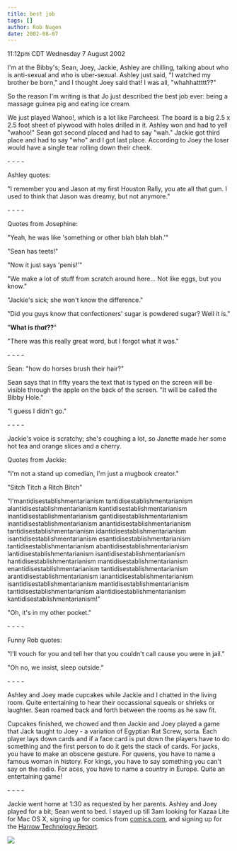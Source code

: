 ```yaml
---
title: best job
tags: []
author: Rob Nugen
date: 2002-08-07
---
```


<p class=date>11:12pm CDT Wednesday 7 August 2002</p>

<p>I'm at the Bibby's; Sean, Joey, Jackie, Ashley are chilling,
talking about who is anti-sexual and who is uber-sexual.  Ashley just
said, "I watched my brother be born," and I thought Joey said that!  I
was all, "whahhattttt??"</p>

<p>So the reason I'm writing is that Jo just described the best job
ever: being a massage guinea pig and eating ice cream.</p>

<p>We just played Wahoo!, which is a lot like Parcheesi.  The board is
a big 2.5 x 2.5 foot sheet of plywood with holes drilled in it.
Ashley won and had to yell "wahoo!"  Sean got second placed and had to
say "wah."  Jackie got third place and had to say "who" and I got last
place.  According to Joey the loser would have a single tear rolling
down their cheek.</p>

<p>- - - -</p>

<p>Ashley quotes:</p>

<p>"I remember you and Jason at my first Houston Rally, you ate all
that gum.  I used to think that Jason was dreamy, but not
anymore."</p>

<p>- - - -</p>

<p>Quotes from Josephine:</p>

<p>"Yeah, he was like 'something or other blah blah
blah.'"</p>

<p>"Sean has teets!"</p>

<p>"Now it just says 'penis!'"</p>

<p>"We make a lot of stuff from scratch around here...  Not like eggs,
but you know."</p>

<p>"Jackie's sick; she won't know the difference."</p>

<p>"Did you guys know that confectioners' sugar is powdered sugar?
Well it is."</p>

<p>"<b>What is <em>that</em>??</b>"</p>

<p>"There was this really great word, but I forgot what it was."</p>

<p>- - - -</p>

<p>Sean: "how do horses brush their hair?"</p>

<p>Sean says that in fifty years the text that is typed on the screen
will be visible through the apple on the back of the screen.  "It will
be called the Bibby Hole."</p>

<p>"I guess I didn't go."</p>

<p>- - - -</p>

<p>Jackie's voice is scratchy; she's coughing a lot, so Janette made
her some hot tea and orange slices and a cherry.</p>

<p>Quotes from Jackie:</p>

<p>"I'm not a stand up comedian, I'm just a mugbook creator."</p>

<p>"Sitch Titch a Ritch Bitch"</p>

<p>"I'mantidisestablishmentarianism tantidisestablishmentarianism
alantidisestablishmentarianism kantidisestablishmentarianism
inantidisestablishmentarianism gantidisestablishmentarianism
inantidisestablishmentarianism anantidisestablishmentarianism
tantidisestablishmentarianism idantidisestablishmentarianism
isantidisestablishmentarianism esantidisestablishmentarianism
tantidisestablishmentarianism abantidisestablishmentarianism
lantidisestablishmentarianism isantidisestablishmentarianism
hantidisestablishmentarianism mantidisestablishmentarianism
enantidisestablishmentarianism tantidisestablishmentarianism
arantidisestablishmentarianism ianantidisestablishmentarianism
isantidisestablishmentarianism mantidisestablishmentarianism
tantidisestablishmentarianism alantidisestablishmentarianism
kantidisestablishmentarianism!"</p>

<p>"Oh, it's in my other pocket."</p>

<p>- - - -</p>

<p>Funny Rob quotes:</p>

<p>"I'll vouch for you and tell her that you couldn't call cause you
were in jail."</p>

<p>"Oh no, we insist, sleep outside."</p>

<p>- - - -</p>

<p>Ashley and Joey made cupcakes while Jackie and I chatted in
the living room.  Quite entertaining to hear their occassional squeals
or shrieks or laughter.  Sean roamed back and forth between the rooms
as he saw fit.</p>

<p>Cupcakes finished, we chowed and then Jackie and Joey played a game
that Jack taught to Joey - a variation of Egyptian Rat Screw, sorta.
Each player lays down cards and if a face card is put down the players
have to do something and the first person to do it gets the stack of
cards.  For jacks, you have to make an obscene gesture.  For queens,
you have to name a famous woman in history.   For kings, you have to
say something you can't say on the radio.  For aces, you have to name
a country in Europe.  Quite an entertaining game!</p>

<p>- - - -</p>

<p>Jackie went home at 1:30 as requested by her parents.  Ashley and
Joey played for a bit; Sean went to bed.  I stayed up till 3am looking
for Kazaa Lite for Mac OS X, signing up for comics from <a
href="http://www.comics.com">comics.com</a>, and signing up for the <a
href="http://www.TheHarrowGroup.com/">Harrow Technology
Report</a>. </p>

<p><img src="/images/rob/wL-ROB.gif"/></p>

